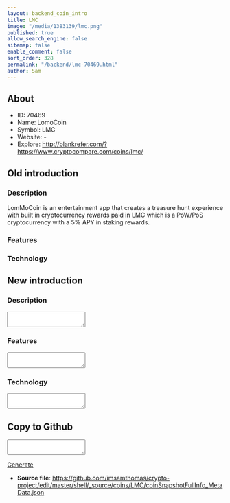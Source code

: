 ```yaml
---
layout: backend_coin_intro
title: LMC
image: "/media/1383139/lmc.png"
published: true
allow_search_engine: false
sitemap: false
enable_comment: false
sort_order: 328
permalink: "/backend/lmc-70469.html"
author: Sam
---
```


## About

- ID: 70469
- Name: LomoCoin
- Symbol: LMC
- Website: -
- Explore: http://blankrefer.com/?https://www.cryptocompare.com/coins/lmc/


## Old introduction

### Description

<p>LomMoCoin is an entertainment app that creates a treasure hunt experience with built in cryptocurrency rewards paid in LMC which is a PoW/PoS cryptocurrency with a 5% APY in staking rewards.</p>

### Features


### Technology




## New introduction


### Description
<textarea id="meta_description" name="description"></textarea>

### Features
<textarea id="meta_features" name="features"></textarea>

### Technology
<textarea id="meta_technology" name="technology"></textarea>


## Copy to Github

<textarea id="coinsnapshotfullinfo_metadata"></textarea>

<a href="#gen" onclick="generateMetaDatJson()">Generate</a>

- **Source file**: <a href="https://github.com/imsamthomas/crypto-project/edit/master/shell/_source/coins/LMC/coinSnapshotFullInfo_MetaData.json">https://github.com/imsamthomas/crypto-project/edit/master/shell/_source/coins/LMC/coinSnapshotFullInfo_MetaData.json</a>

